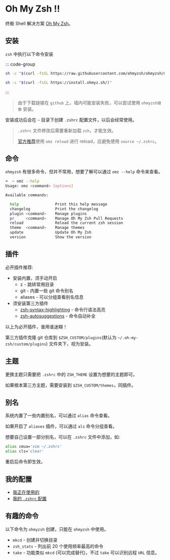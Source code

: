 # Oh My Zsh ‼

终极 Shell 解决方案 [Oh My Zsh](https://ohmyz.sh/)。

## 安装

`zsh` 中执行以下命令安装

::: code-group

```sh [GitHub]
sh -c "$(curl -fsSL https://raw.githubusercontent.com/ohmyzsh/ohmyzsh/master/tools/install.sh)"
```

```sh [镜像]
sh -c "$(curl -fsSL https://install.ohmyz.sh/)"
```

:::

> 由于下载链接在 `github` 上，墙内可能安装失败，可以尝试使用 `ohmyzsh镜像` 安装。

安装成功后会在 `~` 目录下创建 `.zshrc` 配置文件，以后会经常使用。

> `.zshrc` 文件修改后需要重新加载 `zsh`，才能生效。
>
> [官方推荐](https://github.com/ohmyzsh/ohmyzsh/wiki/FAQ#how-do-i-reload-the-zshrc-file)使用 `omz reload` 进行 reload，应避免使用 `source ~/.zshrc`。

## 命令

`ohmyzsh` 有很多命令，但并不常用，想要了解可以通过 `omz --help` 命令来查看。

```sh
➜  ~ omz --help
Usage: omz <command> [options]

Available commands:

  help                Print this help message
  changelog           Print the changelog
  plugin <command>    Manage plugins
  pr     <command>    Manage Oh My Zsh Pull Requests
  reload              Reload the current zsh session
  theme  <command>    Manage themes
  update              Update Oh My Zsh
  version             Show the version
```

## 插件

必开插件推荐:

- 安装内置，须手动开启
  - z - 跳转常用目录
  - git - 内置一些 git 命令别名
  - aliases - 可以分组查看别名信息
- 须安装第三方插件
  - [zsh-syntax-highlighting](https://github.com/zsh-users/zsh-syntax-highlighting) - 命令行语法高亮
  - [zsh-autosuggestions](https://github.com/zsh-users/zsh-autosuggestions) - 命令自动补全

以上为必开插件，谁用谁迷糊！

第三方插件克隆 git 仓库到 `$ZSH_CUSTOM/plugins`(默认为 `~/.oh-my-zsh/custom/plugins`) 文件夹下，视为安装。

## 主题

更换主题只需要把 `.zshrc` 中的 `ZSH_THEME` 设置为想要的主题即可。

如果根本第三方主题，需要安装到 `$ZSH_CUSTOM/themes`，同插件。

## 别名

系统内置了一些内置别名，可以通过 `alias` 命令查看。

如果开启了 `aliases` 插件，可以通过 `als` 命令分组查看。

想要自己设置一部分别名，可以在 `.zshrc` 文件中添加，如:

```sh [.zshrc]
alias cmua='vim ~/.zshrc'
alias cls='clear'
```

重启后命令即生效。

## 我的配置

- [我正在使用的](https://github.com/Ares-Chang/use)
- [我的 `.zshrc` 配置](https://github.com/Ares-Chang/.config/blob/master/.zshrc)

## 有趣的命令

以下命令为 `ohmyzsh` 创建，只能在 `ohmyzsh` 中使用。

- `mkcd` - 创建并切换目录
- `zsh_stats` - 列出前 20 个使用频率最高的命令
- `take` - 功能类似 `mkcd` (可以完成替代)，不过 `take` 可以识别远程 `URL` 信息。